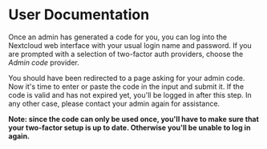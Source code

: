 <!--
  - SPDX-FileCopyrightText: 2018 Nextcloud GmbH and Nextcloud contributors
  - SPDX-License-Identifier: AGPL-3.0-or-later
-->
# User Documentation

Once an admin has generated a code for you, you can log into the Nextcloud
web interface with your usual login name and password. If you are prompted with
a selection of two-factor auth providers, choose the *Admin code* provider.


You should have been redirected to a page asking for your admin code. Now it's time
to enter or paste the code in the input and submit it. If the code is valid and
has not expired yet, you'll be logged in after this step. In any other case,
please contact your admin again for assistance.


**Note: since the code can only be used once, you'll have to make sure that your
two-factor setup is up to date. Otherwise you'll be unable to log in again.**
